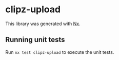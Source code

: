 # clipz-upload

This library was generated with [Nx](https://nx.dev).

## Running unit tests

Run `nx test clipz-upload` to execute the unit tests.
